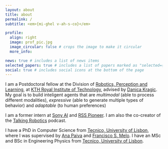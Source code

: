 ```yaml
---
layout: about
title: about
permalink: /
subtitle: <em>{mi-ghel v-ah-s-co}</em>

profile:
  align: right
  image: prof_pic.jpg
  image_circular: false # crops the image to make it circular
  more_info:

news: true # includes a list of news items
selected_papers: true # includes a list of papers marked as "selected={true}"
social: true # includes social icons at the bottom of the page
---
```


I am a Postdoctoral fellow at the Division of <a href="https://www.kth.se/is/rpl">Robotics, Perception and Learning</a>, at <a href="https://www.kth.se/en">KTH Royal Institute of Technology</a>, advised by <a href="https://www.csc.kth.se/~danik/">Danica Kragic</a>. My goal is to build inteligent agents that are <em>multimodal</em> (able to process different modalities), <em>expressive</em> (able to generate multiple types of behavior) and <em>adaptable</em> (to human preferences)

I am a former intern at <a href="https://ai.sony/">Sony AI</a> and <a href="https://sites.google.com/view/rsspioneers2021/home">RSS Pioneer</a>. I am also the co-creator of the <a href="https://talking-robotics.github.io/">Talking Robotics</a> podcast.

I have a PhD in Computer Science from <a href="https://tecnico.ulisboa.pt/en/">Tecnico, University of Lisbon</a>, where I was supervised by <a href="https://ana-paiva.com/">Ana Paiva</a> and <a href="https://scholar.google.com/citations?user=5AEeWU4AAAAJ&hl=en">Francisco S. Melo</a>. I have an MSc and BSc in Engineering Physics from <a href="https://tecnico.ulisboa.pt/en/">Tecnico, University of Lisbon</a>.
